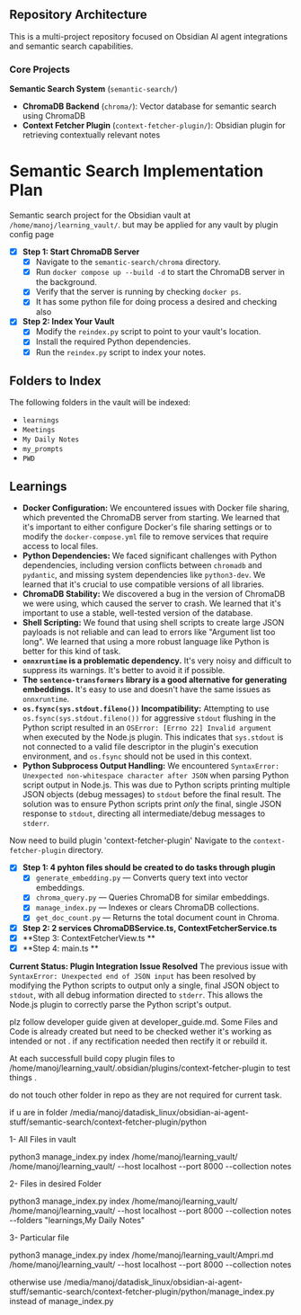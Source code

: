 ## Repository Architecture

This is a multi-project repository focused on Obsidian AI agent integrations and semantic search capabilities. 

### Core Projects

 **Semantic Search System** (`semantic-search/`)
   - **ChromaDB Backend** (`chroma/`): Vector database for semantic search using ChromaDB
   - **Context Fetcher Plugin** (`context-fetcher-plugin/`): Obsidian plugin for retrieving contextually relevant notes

# Semantic Search Implementation Plan

Semantic search project for the Obsidian vault at `/home/manoj/learning_vault/`. but may be applied for any vault by plugin config page

- [x] **Step 1: Start ChromaDB Server**
  - [x] Navigate to the `semantic-search/chroma` directory.
  - [x] Run `docker compose up --build -d` to start the ChromaDB server in the background.
  - [x] Verify that the server is running by checking `docker ps`.
  - [x] It has some python file for doing process a desired and checking also

- [x] **Step 2: Index Your Vault**
  - [x] Modify the `reindex.py` script to point to your vault's location.
  - [x] Install the required Python dependencies.
  - [x] Run the `reindex.py` script to index your notes.

## Folders to Index

The following folders in the vault will be indexed:

- `learnings`
- `Meetings`
- `My Daily Notes`
- `my_prompts`
- `PWD`

## Learnings

- **Docker Configuration:** We encountered issues with Docker file sharing, which prevented the ChromaDB server from starting. We learned that it's important to either configure Docker's file sharing settings or to modify the `docker-compose.yml` file to remove services that require access to local files.
- **Python Dependencies:** We faced significant challenges with Python dependencies, including version conflicts between `chromadb` and `pydantic`, and missing system dependencies like `python3-dev`. We learned that it's crucial to use compatible versions of all libraries.
- **ChromaDB Stability:** We discovered a bug in the version of ChromaDB we were using, which caused the server to crash. We learned that it's important to use a stable, well-tested version of the database.
- **Shell Scripting:** We found that using shell scripts to create large JSON payloads is not reliable and can lead to errors like "Argument list too long". We learned that using a more robust language like Python is better for this kind of task.
- **`onnxruntime` is a problematic dependency.** It's very noisy and difficult to suppress its warnings. It's better to avoid it if possible.
- **The `sentence-transformers` library is a good alternative for generating embeddings.** It's easy to use and doesn't have the same issues as `onnxruntime`.
- **`os.fsync(sys.stdout.fileno())` Incompatibility:** Attempting to use `os.fsync(sys.stdout.fileno())` for aggressive `stdout` flushing in the Python script resulted in an `OSError: [Errno 22] Invalid argument` when executed by the Node.js plugin. This indicates that `sys.stdout` is not connected to a valid file descriptor in the plugin's execution environment, and `os.fsync` should not be used in this context.
- **Python Subprocess Output Handling:** We encountered `SyntaxError: Unexpected non-whitespace character after JSON` when parsing Python script output in Node.js. This was due to Python scripts printing multiple JSON objects (debug messages) to `stdout` before the final result. The solution was to ensure Python scripts print *only* the final, single JSON response to `stdout`, directing all intermediate/debug messages to `stderr`.

Now need to build plugin 'context-fetcher-plugin' 
Navigate to the `context-fetcher-plugin` directory.

- [x] **Step 1: 4 pyhton files should be created to do tasks through plugin**
  - [x] `generate_embedding.py` — Converts query text into vector embeddings.
  - [x] `chroma_query.py` — Queries ChromaDB for similar embeddings.
  - [x] `manage_index.py` — Indexes or clears ChromaDB collections.
  - [x] `get_doc_count.py` — Returns the total document count in Chroma.
  
- [x] **Step 2: 2 services ChromaDBService.ts, ContextFetcherService.ts**
- [x] **Step 3: ContextFetcherView.ts **
- [x] **Step 4: main.ts  **

**Current Status: Plugin Integration Issue Resolved**
The previous issue with `SyntaxError: Unexpected end of JSON input` has been resolved by modifying the Python scripts to output only a single, final JSON object to `stdout`, with all debug information directed to `stderr`. This allows the Node.js plugin to correctly parse the Python script's output.

plz follow developer guide given at developer_guide.md.
Some Files and Code is already created but need to be checked wether it's working as intended or not . if any rectification needed then rectify it or rebuild it.


At each successfull build copy plugin files to /home/manoj/learning_vault/.obsidian/plugins/context-fetcher-plugin to test things .

do not touch other folder in repo as they are not required for current task.


if u are in folder 
/media/manoj/datadisk_linux/obsidian-ai-agent-stuff/semantic-search/context-fetcher-plugin/python

1- All Files in vault

python3 manage_index.py index /home/manoj/learning_vault/  /home/manoj/learning_vault/ --host localhost --port 8000 --collection notes 

2- Files in desired Folder

python3 manage_index.py index /home/manoj/learning_vault/  /home/manoj/learning_vault/ --host localhost --port 8000 --collection notes --folders "learnings,My Daily Notes"

3- Particular file

python3 manage_index.py index /home/manoj/learning_vault/Ampri.md /home/manoj/learning_vault/ --host localhost --port 8000 --collection notes 

otherwise use 
/media/manoj/datadisk_linux/obsidian-ai-agent-stuff/semantic-search/context-fetcher-plugin/python/manage_index.py instead of manage_index.py